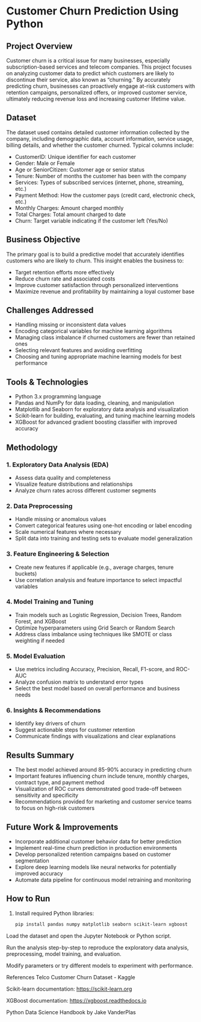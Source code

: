 # Customer Churn Prediction Using Python

## Project Overview
Customer churn is a critical issue for many businesses, especially subscription-based services and telecom companies. This project focuses on analyzing customer data to predict which customers are likely to discontinue their service, also known as “churning.” By accurately predicting churn, businesses can proactively engage at-risk customers with retention campaigns, personalized offers, or improved customer service, ultimately reducing revenue loss and increasing customer lifetime value.

## Dataset
The dataset used contains detailed customer information collected by the company, including demographic data, account information, service usage, billing details, and whether the customer churned. Typical columns include:

- CustomerID: Unique identifier for each customer  
- Gender: Male or Female  
- Age or SeniorCitizen: Customer age or senior status  
- Tenure: Number of months the customer has been with the company  
- Services: Types of subscribed services (internet, phone, streaming, etc.)  
- Payment Method: How the customer pays (credit card, electronic check, etc.)  
- Monthly Charges: Amount charged monthly  
- Total Charges: Total amount charged to date  
- Churn: Target variable indicating if the customer left (Yes/No)

## Business Objective
The primary goal is to build a predictive model that accurately identifies customers who are likely to churn. This insight enables the business to:

- Target retention efforts more effectively  
- Reduce churn rate and associated costs  
- Improve customer satisfaction through personalized interventions  
- Maximize revenue and profitability by maintaining a loyal customer base

## Challenges Addressed
- Handling missing or inconsistent data values  
- Encoding categorical variables for machine learning algorithms  
- Managing class imbalance if churned customers are fewer than retained ones  
- Selecting relevant features and avoiding overfitting  
- Choosing and tuning appropriate machine learning models for best performance

## Tools & Technologies
- Python 3.x programming language  
- Pandas and NumPy for data loading, cleaning, and manipulation  
- Matplotlib and Seaborn for exploratory data analysis and visualization  
- Scikit-learn for building, evaluating, and tuning machine learning models  
- XGBoost for advanced gradient boosting classifier with improved accuracy

## Methodology

### 1. Exploratory Data Analysis (EDA)
- Assess data quality and completeness  
- Visualize feature distributions and relationships  
- Analyze churn rates across different customer segments

### 2. Data Preprocessing
- Handle missing or anomalous values  
- Convert categorical features using one-hot encoding or label encoding  
- Scale numerical features where necessary  
- Split data into training and testing sets to evaluate model generalization

### 3. Feature Engineering & Selection
- Create new features if applicable (e.g., average charges, tenure buckets)  
- Use correlation analysis and feature importance to select impactful variables

### 4. Model Training and Tuning
- Train models such as Logistic Regression, Decision Trees, Random Forest, and XGBoost  
- Optimize hyperparameters using Grid Search or Random Search  
- Address class imbalance using techniques like SMOTE or class weighting if needed

### 5. Model Evaluation
- Use metrics including Accuracy, Precision, Recall, F1-score, and ROC-AUC  
- Analyze confusion matrix to understand error types  
- Select the best model based on overall performance and business needs

### 6. Insights & Recommendations
- Identify key drivers of churn  
- Suggest actionable steps for customer retention  
- Communicate findings with visualizations and clear explanations

## Results Summary
- The best model achieved around 85-90% accuracy in predicting churn  
- Important features influencing churn include tenure, monthly charges, contract type, and payment method  
- Visualization of ROC curves demonstrated good trade-off between sensitivity and specificity  
- Recommendations provided for marketing and customer service teams to focus on high-risk customers

## Future Work & Improvements
- Incorporate additional customer behavior data for better prediction  
- Implement real-time churn prediction in production environments  
- Develop personalized retention campaigns based on customer segmentation  
- Explore deep learning models like neural networks for potentially improved accuracy  
- Automate data pipeline for continuous model retraining and monitoring

## How to Run
1. Install required Python libraries:  
   ```bash
   pip install pandas numpy matplotlib seaborn scikit-learn xgboost
Load the dataset and open the Jupyter Notebook or Python script.

Run the analysis step-by-step to reproduce the exploratory data analysis, preprocessing, model training, and evaluation.

Modify parameters or try different models to experiment with performance.

References
Telco Customer Churn Dataset - Kaggle

Scikit-learn documentation: https://scikit-learn.org

XGBoost documentation: https://xgboost.readthedocs.io

Python Data Science Handbook by Jake VanderPlas
